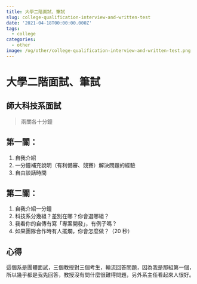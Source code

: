 ```yaml
---
title: 大學二階面試、筆試
slug: college-qualification-interview-and-written-test
date: '2021-04-18T00:00:00.000Z'
tags:
  - college
categories:
  - other
image: /og/other/college-qualification-interview-and-written-test.png
---
```


# 大學二階面試、筆試

## 師大科技系面試

> 兩關各十分鐘

## 第一關：

1. 自我介紹
2. 一分鐘補充說明（有利備審、競賽）解決問題的經驗
3. 自由談話時間

## 第二關：

1. 自我介紹一分鐘
2. 科技系分幾組？差別在哪？你會選哪組？
3. 我看你的自傳有寫「專案開發」，有例子嗎？
4. 如果團隊合作時有人擺爛，你會怎麼做？（20 秒）

## 心得

這個系是團體面試，三個教授對三個考生，輪流回答問題，因為我是那組第一個，所以幾乎都是我先回答，教授沒有問什麼很難得問題，另外系主任看起來人很好。
